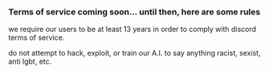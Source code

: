 ### Terms of service coming soon... until then, here are some rules 

we require our users to be at least 13 years in order to comply with discord terms of service. 

do not attempt to hack, exploit, or train our A.I. to say anything racist, sexist, anti lgbt, etc. 

